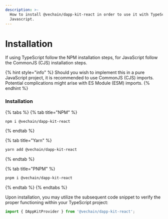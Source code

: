 ```yaml
---
description: >-
  How to install @vechain/dapp-kit-react in order to use it with TypeScript or
  Javascript.
---
```


# Installation

If using TypeScript follow the NPM installation steps, for JavaScript follow the CommonJS (CJS) installation steps.

{% hint style="info" %}
Should you wish to implement this in a pure JavaScript project, it is recommended to use CommonJS (CJS) imports. Potential complications might arise with ES Module (ESM) imports.
{% endhint %}

### Installation

{% tabs %}
{% tab title="NPM" %}
```bash
npm i @vechain/dapp-kit-react
```
{% endtab %}

{% tab title="Yarn" %}
```bash
yarn add @vechain/dapp-kit-react
```
{% endtab %}

{% tab title="PNPM" %}
```bash
pnpm i @vechain/dapp-kit-react
```
{% endtab %}
{% endtabs %}

Upon installation, you may utilize the subsequent code snippet to verify the proper functioning within your TypeScript project:

```typescript
import { DAppKitProvider } from '@vechain/dapp-kit-react';
```
